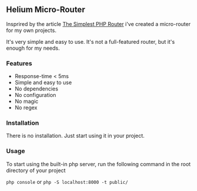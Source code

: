 ## Helium Micro-Router

Insprired by the article [The Simplest PHP Router](https://www.taniarascia.com/the-simplest-php-router/) i've created a micro-router for my own projects. 

It's very simple and easy to use. It's not a full-featured router, but it's enough for my needs.

### Features

- Response-time < 5ms
- Simple and easy to use
- No dependencies
- No configuration
- No magic
- No regex

### Installation

There is no installation. Just start using it in your project.

### Usage

To start using the built-in php server, run the following command in the root directory of your project

```php console``` or ```php -S localhost:8000 -t public/```
